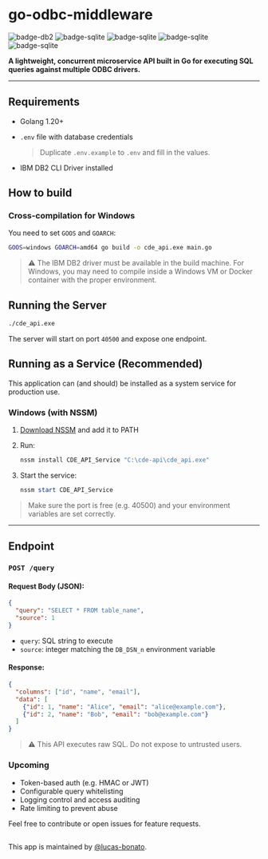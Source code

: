 # go-odbc-middleware


![badge-db2](https://img.shields.io/badge/IBM%20DB2-supported-blue)
![badge-sqlite](https://img.shields.io/badge/SQLite3-supported-blue)
![badge-sqlite](https://img.shields.io/badge/PostgreSQL-upcoming-yellow)
![badge-sqlite](https://img.shields.io/badge/MySQL-upcoming-yellow)
![badge-sqlite](https://img.shields.io/badge/SQL%20Server-upcoming-yellow)

**A lightweight, concurrent microservice API built in Go for executing SQL queries against multiple ODBC drivers.**

---

## Requirements

- Golang 1.20+

- `.env` file with database credentials

  > Duplicate `.env.example` to `.env` and fill in the values.

- IBM DB2 CLI Driver installed

## How to build

### Cross-compilation for Windows

You need to set `GOOS` and `GOARCH`:

```bash
GOOS=windows GOARCH=amd64 go build -o cde_api.exe main.go
```

> ⚠️ The IBM DB2 driver must be available in the build machine. For Windows, you may need to compile inside a Windows VM or Docker container with the proper environment.

## Running the Server

```bash
./cde_api.exe
```

The server will start on port `40500` and expose one endpoint.

## Running as a Service (Recommended)

This application can (and should) be installed as a system service for production use.

### Windows (with NSSM)

1. [Download NSSM](https://nssm.cc/release/nssm-2.24.zip) and add it to PATH
2. Run:

    ```powershell
    nssm install CDE_API_Service "C:\cde-api\cde_api.exe"
    ```

3. Start the service:

    ```powershell
    nssm start CDE_API_Service
    ```


> Make sure the port is free (e.g. 40500) and your environment variables are set correctly.

---

## Endpoint

### `POST /query`

#### Request Body (JSON):

```json
{
  "query": "SELECT * FROM table_name",
  "source": 1
}
```

- `query`: SQL string to execute
- `source`: integer matching the `DB_DSN_n` environment variable

#### Response:

```json
{
  "columns": ["id", "name", "email"],
  "data": [
    {"id": 1, "name": "Alice", "email": "alice@example.com"},
    {"id": 2, "name": "Bob", "email": "bob@example.com"}
  ]
}
```

> ⚠️ This API executes raw SQL. Do not expose to untrusted users.

### Upcoming

- Token-based auth (e.g. HMAC or JWT)
- Configurable query whitelisting
- Logging control and access auditing
- Rate limiting to prevent abuse

Feel free to contribute or open issues for feature requests.

## 

This app is maintained by [@lucas-bonato](https://www.github.com/lucas-bonato).
